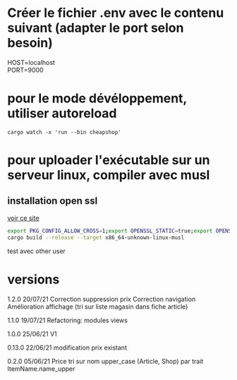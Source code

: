 # Créer le fichier .env avec le contenu suivant (adapter le port selon besoin)
HOST=localhost  
PORT=9000

# pour le mode dévéloppement, utiliser autoreload
```cargo watch -x 'run --bin cheapshop'```


# pour uploader l'exécutable sur un serveur linux, compiler avec musl
## installation open ssl
[voir ce site](https://qiita.com/liubin/items/6c94f0b61f746c08b74c)

```sh
export PKG_CONFIG_ALLOW_CROSS=1;export OPENSSL_STATIC=true;export OPENSSL_DIR=/musl; \
cargo build --release --target x86_64-unknown-linux-musl
```
test avec other user 


# versions
1.2.0 20/07/21
Correction suppression prix
Correction navigation
Amélioration affichage (tri sur liste magasin dans fiche article)

1.1.0 19/07/21
Refactoring: modules views

1.0.0 25/06/21
V1

0.13.0 22/06/21
modification prix existant

0.2.0 05/06/21
Price
tri sur nom upper_case (Article, Shop) par trait ItemName.name_upper
